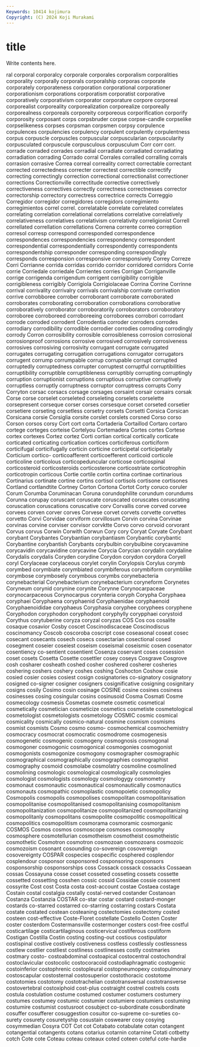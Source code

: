 ```yaml
---
Keywords: 10414 kojimura
Copyright: (C) 2024 Koji Murakami
---
```


# title

Write contents here.



ral corporal corporalcy corporale corporales corporalism corporalities corporality
corporally corporals corporalship corporas corporate corporately corporateness corporation corporational corporationer
corporationism corporations corporatism corporatist corporative corporatively corporativism corporator corporature corpore
corporeal corporealist corporeality corporealization corporealize corporeally corporealness corporeals corporeity corporeous
corporification corporify corporosity corposant corps corpsbruder corpse corpse-candle corpselike corpselikeness
corpses corpsman corpsmen corpsy corpulence corpulences corpulencies corpulency corpulent corpulently
corpulentness corpus corpuscle corpuscles corpuscular corpuscularian corpuscularity corpusculated corpuscule corpusculous
corpusculum Corr corr corr. corrade corraded corrades corradial corradiate corradiated
corradiating corradiation corrading Corrado corral Corrales corralled corralling corrals corrasion
corrasive Correa correal correality correct correctable correctant corrected correctedness correcter
correctest correctible correctify correcting correctingly correction correctional correctionalist correctioner corrections
Correctionville correctitude corrective correctively correctiveness correctives correctly correctness correctnesses corrector
correctorship correctory correctress correctrice corrects Correggio Corregidor corregidor corregidores corregidors
corregimiento corregimientos correl correl. correlatable correlate correlated correlates correlating correlation
correlational correlations correlative correlatively correlativeness correlatives correlativism correlativity correligionist Correll
correllated correllation correllations Correna corrente correo correption corresol corresp correspond
corresponded correspondence correspondences correspondencies correspondency correspondent correspondential correspondentially correspondently correspondents
correspondentship corresponder corresponding correspondingly corresponds corresponsion corresponsive corresponsively Correy Correze
Corri Corrianne corrida corridas corrido corridor corridored corridors Corrie corrie
Corriedale corriedale Corrientes corries Corrigan Corriganville corrige corrigenda corrigendum corrigent
corrigibility corrigible corrigibleness corrigibly Corrigiola Corrigiolaceae Corrina Corrine Corrinne corrival
corrivality corrivalry corrivals corrivalship corrivate corrivation corrive corrobboree corrober corroborant
corroborate corroborated corroborates corroborating corroboration corroborations corroborative corroboratively corroborator corroboratorily
corroborators corroboratory corroboree corroboreed corroboreeing corroborees corrobori corrodant corrode corroded
corrodent Corrodentia corroder corroders corrodes corrodiary corrodibility corrodible corrodier corrodies
corroding corrodingly corrody Corron corrosibility corrosible corrosibleness corrosion corrosional corrosionproof
corrosions corrosive corrosived corrosively corrosiveness corrosives corrosiving corrosivity corrugant corrugate
corrugated corrugates corrugating corrugation corrugations corrugator corrugators corrugent corrump corrumpable
corrup corrupable corrupt corrupted corruptedly corruptedness corrupter corruptest corruptful corruptibilities
corruptibility corruptible corruptibleness corruptibly corrupting corruptingly corruption corruptionist corruptions corruptious
corruptive corruptively corruptless corruptly corruptness corruptor corruptress corrupts Corry Corryton
corsac corsacs corsage corsages corsaint corsair corsairs corsak Corse corse
corselet corseleted corseleting corselets corselette corsepresent corseque corser corses corsesque
corset corseted corsetier corsetiere corseting corsetless corsetry corsets Corsetti Corsica
Corsican Corsicana corsie Corsiglia corsite corslet corslets corsned Corso corso
Corson corsos corsy Cort cort corta Cortaderia Cortaillod Cortaro cortaro
cortege corteges corteise Cortelyou Cortemadera Cortes cortes Cortese cortex cortexes
Cortez cortez Corti cortian cortical cortically corticate corticated corticating cortication
cortices corticiferous corticiform corticifugal corticifugally corticin corticine corticipetal corticipetally Corticium
cortico- corticoafferent corticoefferent corticoid corticole corticoline corticolous corticopeduncular corticose corticospinal
corticosteroid corticosteroids corticosterone corticostriate corticotrophin corticotropin corticous Cortie cortile cortin
cortina cortinae cortinarious Cortinarius cortinate cortine cortins cortisol cortisols cortisone
cortisones Cortland cortlandtite Cortney Corton Cortona Cortot Corty coruco coruler
Corum Corumba Coruminacan Coruna corundophilite corundum corundums Corunna corupay coruscant
coruscate coruscated coruscates coruscating coruscation coruscations coruscative corv Corvallis corve
corved corvee corvees corven corver corves Corvese corvet corvets corvette
corvettes corvetto Corvi Corvidae corviform corvillosum Corvin corvina Corvinae corvinas
corvine corviser corvisor corvktte Corvo corvo corvoid corvorant Corvus corvus
Corwin Corwith Corwun Cory cory Coryat Coryate Corybant corybant Corybantes
Corybantian corybantiasm Corybantic corybantic Corybantine corybantish Corybants corybulbin corybulbine corycavamine
corycavidin corycavidine corycavine Corycia Corycian corydalin corydaline Corydalis corydalis Coryden
corydine Corydon corydon corydora Coryell coryl Corylaceae corylaceous corylet corylin
Corylopsis Corylus corymb corymbed corymbiate corymbiated corymbiferous corymbiform corymblike corymbose
corymbosely corymbous corymbs corynebacteria corynebacterial Corynebacterium corynebacterium coryneform Corynetes Coryneum
corynid corynine corynite Corynne Corynocarpaceae corynocarpaceous Corynocarpus corynteria coryph Corypha
Coryphaea coryphaei Coryphaena coryphaenid Coryphaenidae coryphaenoid Coryphaenoididae coryphaeus Coryphasia coryphee
coryphees coryphene Coryphodon coryphodon coryphodont coryphylly corypphaei corystoid Corythus corytuberine
coryza coryzal coryzas COS Cos cos cosalite cosaque cosavior Cosby
coscet Coscinodiscaceae Coscinodiscus coscinomancy Coscob coscoroba coscript cose coseasonal coseat
cosec cosecant cosecants cosech cosecs cosectarian cosectional cosed cosegment coseier
coseiest coseism coseismal coseismic cosen cosenator cosentiency co-sentient cosentient Cosenza
coservant coses cosession coset cosets Cosetta Cosette cosettler cosey coseys
Cosgrave Cosgrove cosh cosharer cosheath coshed cosher coshered cosherer cosheries
coshering coshers coshery coshes coshing Coshocton Coshow cosie cosied cosier
cosies cosiest cosign cosignatories co-signatory cosignatory cosigned co-signer cosigner cosigners
cosignificative cosigning cosignitary cosigns cosily Cosimo cosin cosinage COSINE cosine
cosines cosiness cosinesses cosing cosingular cosins cosinusoid Cosma Cosmati Cosme
cosmecology cosmesis Cosmetas cosmete cosmetic cosmetical cosmetically cosmetician cosmeticize cosmetics
cosmetiste cosmetological cosmetologist cosmetologists cosmetology COSMIC cosmic cosmical cosmicality cosmically
cosmico-natural cosmine cosmism cosmisms cosmist cosmists Cosmo cosmo cosmo- cosmochemical
cosmochemistry cosmocracy cosmocrat cosmocratic cosmodrome cosmogenesis cosmogenetic cosmogenic cosmogeny cosmognosis
cosmogonal cosmogoner cosmogonic cosmogonical cosmogonies cosmogonist cosmogonists cosmogonize cosmogony cosmographer
cosmographic cosmographical cosmographically cosmographies cosmographist cosmography cosmoid cosmolabe cosmolatry cosmoline
cosmolined cosmolining cosmologic cosmological cosmologically cosmologies cosmologist cosmologists cosmology cosmologygy
cosmometry cosmonaut cosmonautic cosmonautical cosmonautically cosmonautics cosmonauts cosmopathic cosmoplastic cosmopoietic
cosmopolicy Cosmopolis cosmopolis cosmopolises cosmopolitan cosmopolitanisation cosmopolitanise cosmopolitanised cosmopolitanising cosmopolitanism
cosmopolitanization cosmopolitanize cosmopolitanized cosmopolitanizing cosmopolitanly cosmopolitans cosmopolite cosmopolitic cosmopolitical cosmopolitics
cosmopolitism cosmorama cosmoramic cosmorganic COSMOS Cosmos cosmos cosmoscope cosmoses cosmosophy
cosmosphere cosmotellurian cosmotheism cosmotheist cosmotheistic cosmothetic Cosmotron cosmotron cosmozoan cosmozoans
cosmozoic cosmozoism cosonant cosounding co-sovereign cosovereign cosovereignty COSPAR cospecies cospecific
cosphered cosplendor cosplendour cosponsor cosponsored cosponsoring cosponsors cosponsorship cosponsorships coss
Cossack cossack cossacks Cossaean cossas Cossayuna cosse cosset cosseted cosseting
cossets cossette cossetted cossetting cosshen cossic cossid Cossidae cossie cossnent
cossyrite Cost cost Costa costa cost-account costae Costaea costage Costain
costal costalgia costally costal-nerved costander Costanoan Costanza Costanzia COSTAR co-star
costar costard costard-monger costards co-starred costarred co-starring costarring costars Costata
costate costated costean costeaning costectomies costectomy costed costeen cost-effective Coste-Floret
costellate Costello Costen Coster coster costerdom Costermansville costermonger costers cost-free
costful costicartilage costicartilaginous costicervical costiferous costiform Costigan Costilla Costin costing
costing-out costious costipulator costispinal costive costively costiveness costless costlessly costlessness
costlew costlier costliest costliness costlinesses costly costmaries costmary costo- costoabdominal
costoapical costocentral costochondral costoclavicular costocolic costocoracoid costodiaphragmatic costogenic costoinferior costophrenic
costopleural costopneumopexy costopulmonary costoscapular costosternal costosuperior costothoracic costotome costotomies costotomy
costotrachelian costotransversal costotransverse costovertebral costoxiphoid cost-plus costraight costrel costrels costs
costula costulation costume costumed costumer costumers costumery costumes costumey costumic
costumier costumiere costumiers costuming costumire costumist costusroot cosubject co-subordinate cosubordinate
cosuffer cosufferer cosuggestion cosuitor co-supreme co-sureties co-surety cosurety cosuretyship cosustain
coswearer cosy cosying cosymmedian Cosyra COT Cot cot Cotabato cotabulate
cotan cotangent cotangential cotangents cotans cotarius cotarnin cotarnine Cotati cotbetty
cotch Cote cote Coteau coteau coteaux coted coteen coteful cote-hardie
